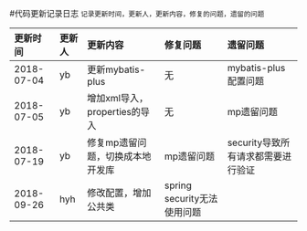 #代码更新记录日志
`记录更新时间，更新人，更新内容，修复的问题，遗留的问题`

|更新时间  |更新人 |更新内容|修复问题|遗留问题|
|:------ |:-----|:------|:-----|:-----|
|2018-07-04|yb|更新mybatis-plus|无|mybatis-plus配置问题|
|2018-07-05|yb|增加xml导入，properties的导入|无|mp遗留问题|
|2018-07-19|yb|修复mp遗留问题，切换成本地开发库|mp遗留问题|security导致所有请求都需要进行验证|
|2018-09-26|hyh|修改配置，增加公共类|spring security无法使用问题||